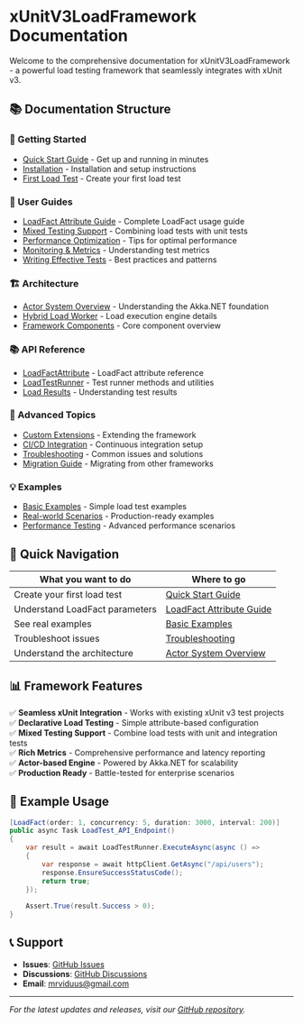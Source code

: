 # xUnitV3LoadFramework Documentation

Welcome to the comprehensive documentation for xUnitV3LoadFramework - a powerful load testing framework that seamlessly integrates with xUnit v3.

## 📚 Documentation Structure

### 🚀 Getting Started
- [Quick Start Guide](user-guides/getting-started.md) - Get up and running in minutes
- [Installation](user-guides/installation.md) - Installation and setup instructions
- [First Load Test](user-guides/first-load-test.md) - Create your first load test

### 📖 User Guides
- [LoadFact Attribute Guide](user-guides/loadfact-attribute-guide.md) - Complete LoadFact usage guide
- [Mixed Testing Support](user-guides/mixed-testing-support.md) - Combining load tests with unit tests
- [Performance Optimization](user-guides/performance-optimization.md) - Tips for optimal performance
- [Monitoring & Metrics](user-guides/monitoring-metrics.md) - Understanding test metrics
- [Writing Effective Tests](user-guides/writing-effective-tests.md) - Best practices and patterns

### 🏗️ Architecture
- [Actor System Overview](architecture/actor-system-overview.md) - Understanding the Akka.NET foundation
- [Hybrid Load Worker](architecture/hybrid-load-worker.md) - Load execution engine details
- [Framework Components](architecture/framework-components.md) - Core component overview

### 📚 API Reference
- [LoadFactAttribute](api-reference/loadfact-attribute.md) - LoadFact attribute reference
- [LoadTestRunner](api-reference/loadtest-runner.md) - Test runner methods and utilities
- [Load Results](api-reference/load-results.md) - Understanding test results

### 🔧 Advanced Topics
- [Custom Extensions](advanced/custom-extensions.md) - Extending the framework
- [CI/CD Integration](advanced/cicd-integration.md) - Continuous integration setup
- [Troubleshooting](advanced/troubleshooting.md) - Common issues and solutions
- [Migration Guide](advanced/migration-guide.md) - Migrating from other frameworks

### 💡 Examples
- [Basic Examples](examples/basic-examples.md) - Simple load test examples
- [Real-world Scenarios](examples/real-world-scenarios.md) - Production-ready examples
- [Performance Testing](examples/performance-testing.md) - Advanced performance scenarios

## 🎯 Quick Navigation

| What you want to do | Where to go |
|---------------------|-------------|
| Create your first load test | [Quick Start Guide](user-guides/getting-started.md) |
| Understand LoadFact parameters | [LoadFact Attribute Guide](user-guides/loadfact-attribute-guide.md) |
| See real examples | [Basic Examples](examples/basic-examples.md) |
| Troubleshoot issues | [Troubleshooting](advanced/troubleshooting.md) |
| Understand the architecture | [Actor System Overview](architecture/actor-system-overview.md) |

## 📊 Framework Features

✅ **Seamless xUnit Integration** - Works with existing xUnit v3 test projects  
✅ **Declarative Load Testing** - Simple attribute-based configuration  
✅ **Mixed Testing Support** - Combine load tests with unit and integration tests  
✅ **Rich Metrics** - Comprehensive performance and latency reporting  
✅ **Actor-based Engine** - Powered by Akka.NET for scalability  
✅ **Production Ready** - Battle-tested for enterprise scenarios  

## 🚀 Example Usage

```csharp
[LoadFact(order: 1, concurrency: 5, duration: 3000, interval: 200)]
public async Task LoadTest_API_Endpoint()
{
    var result = await LoadTestRunner.ExecuteAsync(async () =>
    {
        var response = await httpClient.GetAsync("/api/users");
        response.EnsureSuccessStatusCode();
        return true;
    });
    
    Assert.True(result.Success > 0);
}
```

## 📞 Support

- **Issues**: [GitHub Issues](https://github.com/mrviduus/xUnitV3LoadFramework/issues)
- **Discussions**: [GitHub Discussions](https://github.com/mrviduus/xUnitV3LoadFramework/discussions)
- **Email**: [mrviduus@gmail.com](mailto:mrviduus@gmail.com)

---

*For the latest updates and releases, visit our [GitHub repository](https://github.com/mrviduus/xUnitV3LoadFramework).*
